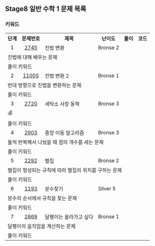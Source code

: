## Stage8 일반 수학 1 문제 목록
### 키워드

<table>
  <tr>
    <th>단계</th>
    <th>문제번호</th>
    <th>제목</th>
    <th>난이도</th>
    <th>풀이</th>
    <th>코드</th>
  </tr>
  <tr>
    <td align="center">1</td>
    <td align="center"><a href="https://www.acmicpc.net/problem/2745">2745</a></td>
    <td aligh="center">진법 변환</td>
    <td aligh="center">Bronse 2</td>
    <td aligh="center"></td>
    <td aligh="center"></td>
  </tr>
  <tr><td colspan="6">진법에 대해 배우는 문제</td></tr>
  <tr><td colspan="6">
    <div>풀이 키워드
    </div>
  </td></tr>
    <td align="center">2</td>
    <td align="center"><a href="https://www.acmicpc.net/problem/11005">11005</a></td>
    <td aligh="center">진법 변환 2</td>
    <td aligh="center">Bronse 1</td>
    <td aligh="center"></td>
    <td aligh="center"></td>
  </tr>
  <tr><td colspan="6">반대 방향으로 진법을 변환하는 문제</td></tr>
  <tr><td colspan="6">
    <div>풀이 키워드
    </div>
  </td></tr>
    <td align="center">3</td>
    <td align="center"><a href="https://www.acmicpc.net/problem/2720">2720</a></td>
    <td aligh="center">세탁소 사장 동혁</td>
    <td aligh="center">Bronse 3</td>
    <td aligh="center"></td>
    <td aligh="center"></td>
  </tr>
  <tr><td colspan="6">💰</td></tr>
  <tr><td colspan="6">
    <div>풀이 키워드
    </div>
  </td></tr>
    <td align="center">4</td>
    <td align="center"><a href="https://www.acmicpc.net/problem/2903">2903</a></td>
    <td aligh="center">중앙 이동 알고리즘</td>
    <td aligh="center">Bronse 3</td>
    <td aligh="center"></td>
    <td aligh="center"></td>
  </tr>
  <tr><td colspan="6">둘씩 반복해서 나눴을 때 점의 개수를 세는 문제</td></tr>
  <tr><td colspan="6">
    <div>풀이 키워드
    </div>
  </td></tr>
    <td align="center">5</td>
    <td align="center"><a href="https://www.acmicpc.net/problem/2292">2292</a></td>
    <td aligh="center">벌집</td>
    <td aligh="center">Bronse 2</td>
    <td aligh="center"></td>
    <td aligh="center"></td>
  </tr>
  <tr><td colspan="6">벌집이 형성되는 규칙에 따라 벌집의 위치를 구하는 문제</td></tr>
  <tr><td colspan="6">
    <div>풀이 키워드
    </div>
  </td></tr>
    <td align="center">6</td>
    <td align="center"><a href="https://www.acmicpc.net/problem/1193">1193</a></td>
    <td aligh="center">분수찾기</td>
    <td aligh="center">Silver 5</td>
    <td aligh="center"></td>
    <td aligh="center"></td>
  </tr>
  <tr><td colspan="6">분수의 순서에서 규칙을 찾는 문제</td></tr>
  <tr><td colspan="6">
    <div>풀이 키워드
    </div>
  </td></tr>
    <td align="center">7</td>
    <td align="center"><a href="https://www.acmicpc.net/problem/2869">2869</a></td>
    <td aligh="center">달팽이는 올라가고 싶다</td>
    <td aligh="center">Bronse 1</td>
    <td aligh="center"></td>
    <td aligh="center"></td>
  </tr>
  <tr><td colspan="6">달팽이의 움직임을 계산하는 문제</td></tr>
  <tr><td colspan="6">
    <div>풀이 키워드
    </div>
  </td></tr>
</table>
